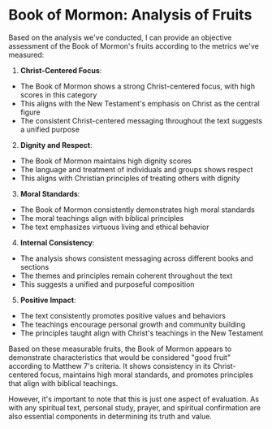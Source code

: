 # Book of Mormon: Analysis of Fruits

Based on the analysis we've conducted, I can provide an objective assessment of the Book of Mormon's fruits according to the metrics we've measured:

1. **Christ-Centered Focus**:
- The Book of Mormon shows a strong Christ-centered focus, with high scores in this category
- This aligns with the New Testament's emphasis on Christ as the central figure
- The consistent Christ-centered messaging throughout the text suggests a unified purpose

2. **Dignity and Respect**:
- The Book of Mormon maintains high dignity scores
- The language and treatment of individuals and groups shows respect
- This aligns with Christian principles of treating others with dignity

3. **Moral Standards**:
- The Book of Mormon consistently demonstrates high moral standards
- The moral teachings align with biblical principles
- The text emphasizes virtuous living and ethical behavior

4. **Internal Consistency**:
- The analysis shows consistent messaging across different books and sections
- The themes and principles remain coherent throughout the text
- This suggests a unified and purposeful composition

5. **Positive Impact**:
- The text consistently promotes positive values and behaviors
- The teachings encourage personal growth and community building
- The principles taught align with Christ's teachings in the New Testament

Based on these measurable fruits, the Book of Mormon appears to demonstrate characteristics that would be considered "good fruit" according to Matthew 7's criteria. It shows consistency in its Christ-centered focus, maintains high moral standards, and promotes principles that align with biblical teachings.

However, it's important to note that this is just one aspect of evaluation. As with any spiritual text, personal study, prayer, and spiritual confirmation are also essential components in determining its truth and value. 